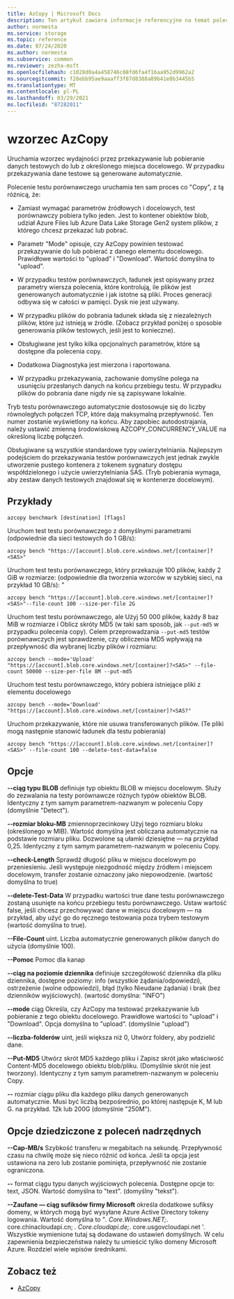 ```yaml
---
title: AzCopy | Microsoft Docs
description: Ten artykuł zawiera informacje referencyjne na temat polecenia AzCopy kanapie.
author: normesta
ms.service: storage
ms.topic: reference
ms.date: 07/24/2020
ms.author: normesta
ms.subservice: common
ms.reviewer: zezha-msft
ms.openlocfilehash: c1028d0a4a458746c08fd6fa4f16aa952d9962a2
ms.sourcegitcommit: f28ebb95ae9aaaff3f87d8388a09b41e0b3445b5
ms.translationtype: MT
ms.contentlocale: pl-PL
ms.lasthandoff: 03/29/2021
ms.locfileid: "87282011"
---
```

# <a name="azcopy-benchmark"></a>wzorzec AzCopy

Uruchamia wzorzec wydajności przez przekazywanie lub pobieranie danych testowych do lub z określonego miejsca docelowego. W przypadku przekazywania dane testowe są generowane automatycznie.

Polecenie testu porównawczego uruchamia ten sam proces co "Copy", z tą różnicą, że: 

  - Zamiast wymagać parametrów źródłowych i docelowych, test porównawczy pobiera tylko jeden. Jest to kontener obiektów blob, udział Azure Files lub Azure Data Lake Storage Gen2 system plików, z którego chcesz przekazać lub pobrać.

  - Parametr "Mode" opisuje, czy AzCopy powinien testować przekazywanie do lub pobierać z danego elementu docelowego. Prawidłowe wartości to "upload" i "Download". Wartość domyślna to "upload".

  - W przypadku testów porównawczych, ładunek jest opisywany przez parametry wiersza polecenia, które kontrolują, ile plików jest generowanych automatycznie i jak istotne są pliki. Proces generacji odbywa się w całości w pamięci. Dysk nie jest używany.

  - W przypadku plików do pobrania ładunek składa się z niezależnych plików, które już istnieją w źródle. (Zobacz przykład poniżej o sposobie generowania plików testowych, jeśli jest to konieczne).
  
  - Obsługiwane jest tylko kilka opcjonalnych parametrów, które są dostępne dla polecenia copy.
  
  - Dodatkowa Diagnostyka jest mierzona i raportowana.
  
  - W przypadku przekazywania, zachowanie domyślne polega na usunięciu przesłanych danych na końcu przebiegu testu.  W przypadku plików do pobrania dane nigdy nie są zapisywane lokalnie.

Tryb testu porównawczego automatycznie dostosowuje się do liczby równoległych połączeń TCP, które dają maksymalną przepływność. Ten numer zostanie wyświetlony na końcu. Aby zapobiec autodostrajania, należy ustawić zmienną środowiskową AZCOPY_CONCURRENCY_VALUE na określoną liczbę połączeń. 

Obsługiwane są wszystkie standardowe typy uwierzytelniania. Najlepszym podejściem do przekazywania testów porównawczych jest jednak zwykle utworzenie pustego kontenera z tokenem sygnatury dostępu współdzielonego i użycie uwierzytelniania SAS. (Tryb pobierania wymaga, aby zestaw danych testowych znajdował się w kontenerze docelowym).

## <a name="examples"></a>Przykłady

```azcopy
azcopy benchmark [destination] [flags]
```

Uruchom test testu porównawczego z domyślnymi parametrami (odpowiednie dla sieci testowych do 1 GB/s):

```azcopy
azcopy bench "https://[account].blob.core.windows.net/[container]?<SAS>"
```
Uruchom test testu porównawczego, który przekazuje 100 plików, każdy 2 GiB w rozmiarze: (odpowiednie dla tworzenia wzorców w szybkiej sieci, na przykład 10 GB/s): "

```azcopy
azcopy bench "https://[account].blob.core.windows.net/[container]?<SAS>"--file-count 100 --size-per-file 2G
```
Uruchom test testu porównawczego, ale Użyj 50 000 plików, każdy 8 baz MiB w rozmiarze i Oblicz skróty MD5 (w taki sam sposób, jak `--put-md5` w przypadku polecenia copy). Celem przeprowadzania `--put-md5` testów porównawczych jest sprawdzenie, czy obliczenia MD5 wpływają na przepływność dla wybranej liczby plików i rozmiaru:

```azcopy
azcopy bench --mode='Upload' "https://[account].blob.core.windows.net/[container]?<SAS>" --file-count 50000 --size-per-file 8M --put-md5
```

Uruchom test testu porównawczego, który pobiera istniejące pliki z elementu docelowego

```azcopy
azcopy bench --mode='Download' "https://[account].blob.core.windows.net/[container]?<SAS?"
```

Uruchom przekazywanie, które nie usuwa transferowanych plików. (Te pliki mogą następnie stanowić ładunek dla testu pobierania)

```azcopy
azcopy bench "https://[account].blob.core.windows.net/[container]?<SAS>" --file-count 100 --delete-test-data=false
```

## <a name="options"></a>Opcje

**--ciąg typu BLOB** definiuje typ obiektu BLOB w miejscu docelowym. Służy do zezwalania na testy porównawcze różnych typów obiektów BLOB. Identyczny z tym samym parametrem-nazwanym w poleceniu Copy (domyślnie "Detect").

**--rozmiar bloku-MB** zmiennoprzecinkowy Użyj tego rozmiaru bloku (określonego w MIB). Wartość domyślna jest obliczana automatycznie na podstawie rozmiaru pliku. Dozwolone są ułamki dziesiętne — na przykład 0,25. Identyczny z tym samym parametrem-nazwanym w poleceniu Copy.

**--check-Length**  Sprawdź długość pliku w miejscu docelowym po przeniesieniu. Jeśli występuje niezgodność między źródłem i miejscem docelowym, transfer zostanie oznaczony jako niepowodzenie. (wartość domyślna to true)

**--delete-Test-Data**  W przypadku wartości true dane testu porównawczego zostaną usunięte na końcu przebiegu testu porównawczego.  Ustaw wartość false, jeśli chcesz przechowywać dane w miejscu docelowym — na przykład, aby użyć go do ręcznego testowania poza trybem testowym (wartość domyślna to true).

**--File-Count** uint.  Liczba automatycznie generowanych plików danych do użycia (domyślnie 100).

**--Pomoc**  Pomoc dla kanap

**--ciąg na poziomie dziennika** definiuje szczegółowość dziennika dla pliku dziennika, dostępne poziomy: info (wszystkie żądania/odpowiedzi), ostrzeżenie (wolne odpowiedzi), błąd (tylko Nieudane żądania) i brak (bez dzienników wyjściowych). (wartość domyślna: "INFO")

**--mode** ciąg Określa, czy AzCopy ma testować przekazywanie lub pobieranie z tego obiektu docelowego. Prawidłowe wartości to "upload" i "Download". Opcja domyślna to "upload". (domyślnie "upload")

**--liczba-folderów** uint, jeśli większa niż 0, Utwórz foldery, aby podzielić dane.

**--Put-MD5**  Utwórz skrót MD5 każdego pliku i Zapisz skrót jako właściwość Content-MD5 docelowego obiektu blob/pliku. (Domyślnie skrót nie jest tworzony). Identyczny z tym samym parametrem-nazwanym w poleceniu Copy.

**--** rozmiar ciągu pliku dla każdego pliku danych generowanych automatycznie. Musi być liczbą bezpośrednio, po której następuje K, M lub G. na przykład. 12k lub 200G (domyślnie "250M").

## <a name="options-inherited-from-parent-commands"></a>Opcje dziedziczone z poleceń nadrzędnych

**--Cap-MB/s**  Szybkość transferu w megabitach na sekundę. Przepływność czasu na chwilę może się nieco różnić od końca. Jeśli ta opcja jest ustawiona na zero lub zostanie pominięta, przepływność nie zostanie ograniczona.

**--** format ciągu typu danych wyjściowych polecenia. Dostępne opcje to: text, JSON. Wartość domyślna to "text". (domyślny "tekst").

**--Zaufane — ciąg sufiksów firmy Microsoft** określa dodatkowe sufiksy domeny, w których mogą być wysyłane Azure Active Directory tokeny logowania.  Wartość domyślna to "*. Core.Windows.NET;*. core.chinacloudapi.cn; *. Core.cloudapi.de;*. core.usgovcloudapi.net '. Wszystkie wymienione tutaj są dodawane do ustawień domyślnych. W celu zapewnienia bezpieczeństwa należy tu umieścić tylko domeny Microsoft Azure. Rozdziel wiele wpisów średnikami.


## <a name="see-also"></a>Zobacz też

- [AzCopy](storage-ref-azcopy.md)
